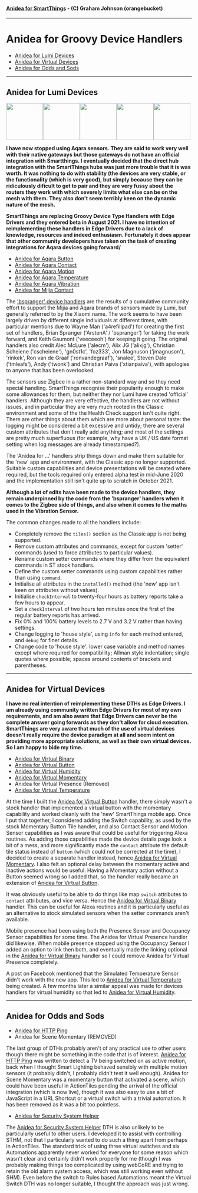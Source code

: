 #### [Anidea for SmartThings](../../README.md) - (C) Graham Johnson (orangebucket)
---

# Anidea for Groovy Device Handlers

- [Anidea for Lumi Devices](#anidea-for-lumi-devices)
- [Anidea for Virtual Devices](#anidea-for-virtual-devices)
- [Anidea for Odds and Sods](#anidea-for-odds-and-sods)

---

## Anidea for Lumi Devices
<img src="../../images/aqara_button.png?raw=true" width="100"><img src="../../images/aqara_contact.png?raw=true" width="100"><img src="../../images/aqara_motion.png?raw=true" width="100"><img src="../../images/aqara_temperature.png?raw=true" width="100"><img src="../../images/aqara_vibration.png?raw=true" width="100">

**I have now stopped using Aqara sensors. They are said to work very well with their native gateways but those gateways do not have an official integration with Smartthings. I eventually decided that the direct hub integration with the SmartThings hubs was just more trouble that it is was worth. It was nothing to do with stability (the devices are very stable, or the functionality (which is very good), but simply because they can be ridiculously dificult to get to pair and they are very fussy about the routers they work with which severely limits what else can be on the mesh with them. They also don't seem terribly keen on the dynamic nature of the mesh.**

**SmartThings are replacing Groovy Device Type Handlers with Edge Drivers and they entered beta in August 2021. I have no intention of reimplementing these handlers in Edge Drivers due to a lack of knowledge, resources and indeed enthusiasm. Fortunately it does appear that other community developers have taken on the task of creating integrations for Aqara devices going forward/**

- [Anidea for Aqara Button](anidea-for-aqara-button.src/)
- [Anidea for Aqara Contact](anidea-for-aqara-contact.src/)
- [Anidea for Aqara Motion](anidea-for-aqara-motion.src/)
- [Anidea for Aqara Temperature](anidea-for-aqara-temperature.src/)
- [Anidea for Aqara Vibration](anidea-for-aqara-vibration.src/)
- [Anidea for Mijia Contact](anidea-for-aqara-contact.src/)
  
The ['bspranger' device handlers](https://github.com/bspranger/Xiaomi) are the results of a cumulative community effort to support the Mijia and Aqara brands of sensors made by Lumi, but generally referred to by the Xiaomi name. The work seems to have been largely driven by different single individuals at different times, with particular mentions due to Wayne Man ('a4refillpad') for creating the first set of handlers, Brian Spranger ('ArstenA' / 'bspranger') for taking the work forward, and Keith Gaumont ('veeceeoh') for keeping it going. The original handlers also credit Alec McLure ('alecm'), Alix JG ('alixjg'), Christian Scheiene ('cscheiene'), 'gn0st1c', 'foz333', Jon Magnuson ('jmagnuson'), 'rinkek', Ron van de Graaf ('ronvandegraaf'), 'snalee', Steven Dale ('tmleafs'), Andy ('twonk') and Christian Paiva ('xtianpaiva'), with apologies to anyone that has been overlooked.

The sensors use Zigbee in a rather non-standard way and so they need special handling. SmartThings recognise their popularity enough to make some allowances for them, but neither they nor Lumi have created 'official' handlers. Although they are very effective, the handlers are not without issues, and in particular they are very much rooted in the Classic environment and some of the the Health Check support isn't quite right. There are other things about them which are more about personal taste: the logging might be considered a bit excessive and untidy; there are several custom attributes that don't really add anything; and most of the settings are pretty much superfluous (for example, why have a UK / US date format setting when log messages are already timestamped?). 

The 'Anidea for ...' handlers strip things down and make them suitable for the 'new' app and environment, with the Classic app no longer supported. Suitable custom capabilities and device presentations will be created where required, but the tools required only entered alpha test in mid-June 2020 and the implementation still isn't quite up to scratch in October 2021.

**Although a lot of edits have been made to the device handlers, they remain underpinned by the code from the 'bspranger' handlers when it comes to the Zigbee side of things, and also when it comes to the maths used in the Vibration Sensor.**

The common changes made to all the handlers include:

* Completely remove the `tiles()` section as the Classic app is not being supported.
* Remove custom attributes and commands, except for custom 'setter' commands (used to force attributes to particular values).
* Rename custom setter commands where they differ from the equivalent commands in ST stock handlers.
* Define the custom setter commands using custom capabilities rather than using `command`.
* Initialise all attributes in the `installed()` method (the 'new' app isn't keen on attributes without values).
* Initialise `checkInterval` to twenty-four hours as battery reports take a few hours to appear.
* Set a `checkInterval` of two hours ten minutes once the first of the regular battery reports has arrived.
* Fix 0% and 100% battery levels to 2.7 V and 3.2 V rather than having settings.
* Change logging to 'house style', using `info` for each method entered, and `debug` for finer details.
* Change code to 'house style': lower case variable and method names except where required for compatibility; Allman style indentation; single quotes where possible; spaces around contents of brackets and parentheses.

---
## Anidea for Virtual Devices

**I have no real intention of reimplementing these DTHs as Edge Drivers. I am already using community written Edge Drivers for most of my own requirements, and am also aware that Edge Drivers can never be the complete answer going forwards as they don't allow for cloud execution. SmartThings are very aware that much of the use of virtual devices doesn't really require the device paradigm at all and seem intent on providing more appropriate solutions, as well as their own virtual devices. So I am happy to bide my time.**

- [Anidea for Virtual Binary](anidea-for-virtual-binary.src)
- [Anidea for Virtual Button](anidea-for-virtual-button.src)
- [Anidea for Virtual Humidity](anidea-for-virtual-humidity.src)
- [Anidea for Virtual Momentary](anidea-for-virtual-momentary.src)
- Anidea for Virtual Presence (Removed)
- [Anidea for Virtual Temperature](anidea-for-virtual-temperature.src)
  
At the time I built the [Anidea for Virtual Button](anidea-for-virtual-button.src) handler, there simply wasn't a stock handler that implemented a virtual button with the momentary capability and worked cleanly with the 'new' SmartThings mobile app. Once I put that together, I considered adding the Switch capability, as used by the stock Momentary Button Tile handler, and also Contact Sensor and Motion Sensor capabilities as I was aware that could be useful for triggering Alexa routines. As adding those capabilities made the device details page look a bit of a mess, and more significantly made the `contact` attribute the default tile status instead of `button` (which could not be corrected at the time), I decided to create a separate handler instead, hence [Anidea for Virtual Momentary](anidea-for-virtual-momentary.src). I also felt an optional delay between the momentary active and inactive actions would be useful. Having a Momentary action without a Button seemed wrong so I added that, so the handler really became an extension of [Anidea for Virtual Button](anidea-for-virtual-button.src).

It was obviously useful to be able to do things like map `switch` attributes to `contact` attributes, and vice versa. Hence the [Anidea for Virtual Binary](anidea-for-virtual-binary.src) handler. This can be useful for Alexa routines and it is particularly useful as an alternative to stock simulated sensors when the setter commands aren't available. 

Mobile presence had been using both the Presence Sensor and Occupancy Sensor capabilities for some time. The Anidea for Virtual Presence handler did likewise. When mobile presence stopped using the Occupancy Sensor I added an option to link then both, and eventually made the linking optional in the [Anidea for Virtual Binary](anidea-for-virtual-binary.src) handler so I could remove Anidea for Virtual Presence completely.

A post on Facebook mentioned that the Simulated Temperature Sensor didn't work with the new app. This led to [Anidea for Virtual Temperature](anidea-for-virtual-temperature.src) being created. A few months later a similar appeal was made for devices handlers for virtual humidity so that led to [Anidea for Virtual Humidity](anidea-for-virtual-humidity.src).

---

## Anidea for Odds and Sods

- [Anidea for HTTP Ping](anidea-for-http-ping.src)
- Anidea for Scene Momentary (REMOVED)
 
The last group of DTHs probably aren't of any practical use to other users though there might be something in the code that is of interest. [Anidea for HTTP Ping](anidea-for-http-ping.src) was written to detect a TV being switched on as active motion, back when I thought Smart Lighting behaved sensibly with multiple motion sensors (it probably didn't, I probably didn't test it well enough). Anidea for Scene Momentary was a momentary button that activated a scene, which could have been useful in ActionTiles pending the arrival of the official integration (which is now live), though it was also easy to use a bit of JavaScript in a URL Shortcut or a virtual switch with a trivial automation. It has been removed as it was a bit too pointless.

- [Anidea for Security System Helper](anidea-for-security-system-helper.src)

The [Anidea for Security System Helper](anidea-for-security-system-helper.src) DTH is also unlikely to be particularly useful to other users. I developed it to assist with controlling STHM, not that I particularly wanted to do such a thing apart from perhaps in ActionTiles. The standard trick of using three virtual switches and six Automations apparently never worked for everyone for some reason which wasn't clear and certainly didn't work properly for me (though I was probably making things too complicated by using webCoRE and trying to retain the old alarm system access, which was still working even without SHM). Even before the switch to Rules based Automations meant the Virtual Switch DTH was no longer suitable, I thought the approach was just wrong.
